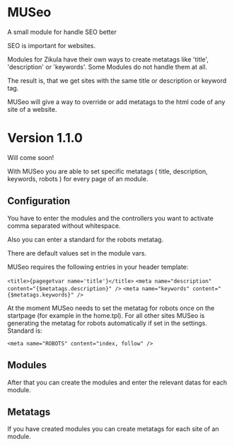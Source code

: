 MUSeo
=====

A small module for handle SEO better

SEO is important for websites.

Modules for Zikula have their own ways to create metatags like 'title', 'description' or 'keywords'.
Some Modules do not handle them at all.

The result is, that we get sites with the same title or description or keyword tag.

MUSeo will give a way to override or add metatags to the html code of any site of a website.

Version 1.1.0
=============

Will come soon!

With MUSeo you are able to set specific metatags ( title, description, keywords, robots ) for every page of an module.

Configuration
----------------  

You have to enter the modules and the controllers you want to activate comma separated without whitespace.

Also you can enter a standard for the robots metatag.

There are default values set in the module vars.

MUSeo requires the following entries in your header template:
 
`<title>{pagegetvar name='title'}</title>`
`<meta name="description" content="{$metatags.description}" />`
`<meta name="keywords" content="{$metatags.keywords}" />`

At the moment MUSeo needs to set the metatag for robots once on the startpage (for example in the home.tpl).
For all other sites MUSeo is generating the metatag for robots automatically if set in the settings. 
Standard is: 

`<meta name="ROBOTS" content="index, follow" />`

Modules
---------------

After that you can create the modules and enter the relevant datas for each module.

Metatags
---------------

If you have created modules you can create metatags for each site of an module.
